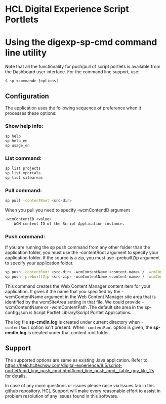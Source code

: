 
# HCL Digital Experience Script Portlets

# Using the digexp-sp-cmd command line utility
Note that all the functionality for push/pull of script portlets is available from the Dashboard user interface. For the command line support, use:
```
$ sp <command> [options]
```

## Configuration

The application uses the following sequence of preference when it processes these options:

### Show help info:

```bash
sp help
sp help_en
sp usage_en
```

### List command:

```bash
sp list projects
sp list vportals
sp list siteareas
```

### Pull command:

```bash
sp pull -contentRoot <src-dir>
```

When you pull you need to specify -wcmContentID argument

```bash
-wcmContentID <value>
    WCM content ID of the Script Application instance.
```

### Push command:

If you are running the sp push command from any other folder than the application folder, you must use the -contentRoot argument to specify your application folder.
If the source is a zip, you must use -prebuiltZip argument to specify your application folder.

```bash
sp push -contentRoot <src-dir> -wcmContentName <content-name> / -wcmContentPath <content-path>
sp push -prebuiltZip <src-zip> -wcmContentName <content-name> / -wcmContentPath <content-path>
```
This command creates the Web Content Manager content item for your application. It gives it the name that you specified by the -wcmContentName argument in the Web Content Manager site area that is identified by the wcmSiteArea setting in that file. We could provide -wcmContentName or -wcmContentPath .The default site area in the sp-config.json is Script Portlet Library/Script Portlet Applications. 

The log file **sp-cmdln.log** is created under current directory when `-contentRoot` option isn't present. When  `-contentRoot` option is given, the **sp-cmdln.log** is created under that content root folder.

## Support

The supported options are same as existing Java application. Refer to https://help.hcltechsw.com/digital-experience/8.5/script-portlet/cmd_line_push_cmd.html#cmd_line_push_cmd__table_gqy_kkr_2s for details.

In case of any more questions or issues please raise via Issues tab in this github repository. HCL Support will make every reasonable effort to assist in problem resolution of any issues found in this software.

